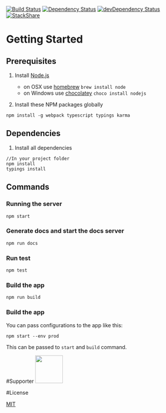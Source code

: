 [![Build Status](https://travis-ci.org/w3tecch/ng1-ts-boilerplate.svg?branch=master)](https://travis-ci.org/hw3tecch/ng1-ts-boilerplate)
[![Dependency Status](https://david-dm.org/w3tecch/ng1-ts-boilerplate.svg)](https://david-dm.org/w3tecch/ng1-ts-boilerplate)
[![devDependency Status](https://david-dm.org/w3tecch/ng1-ts-boilerplate/dev-status.svg)](https://david-dm.org/w3tecch/ng1-ts-boilerplate#info=devDependencies)
[![StackShare](http://img.shields.io/badge/tech-stack-0690fa.svg?style=flat)](http://stackshare.io/dweber019/angular1-with-typescript-and-webpack)

# Getting Started

## Prerequisites
1. Install [Node.js](http://nodejs.org)
	- on OSX use [homebrew](http://brew.sh) `brew install node`
	- on Windows use [chocolatey](https://chocolatey.org/) `choco install nodejs`

2. Install these NPM packages globally
  ```
  npm install -g webpack typescript typings karma
  ```

## Dependencies
1. Install all dependencies
  ```
  //In your project folder
  npm install
  typings install
  ```

## Commands

### Running the server
```
npm start
```

### Generate docs and start the docs server
```
npm run docs
```

### Run test
```
npm test
```

### Build the app
```
npm run build
```

### Build the app
You can pass configurations to the app like this:
```
npm start --env prod
```
This can be passed to `start` and `build` command.

#Supporter
<a href="https://www.browserstack.com"><img src="https://github.com/w3tecch/ng1-ts-boilerplate/blob/develop/supporters/browserStack.svg" height="75" /></a>

#License

[MIT](/LICENSE)
